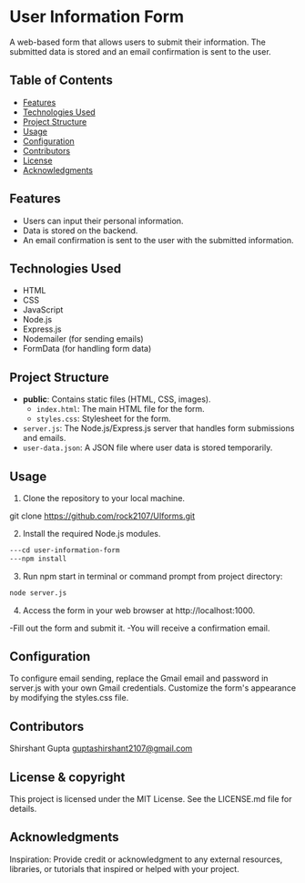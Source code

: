 # User Information Form

A web-based form that allows users to submit their information. The submitted data is stored and an email confirmation is sent to the user.

## Table of Contents

- [Features](#features)
- [Technologies Used](#technologies-used)
- [Project Structure](#project-structure)
- [Usage](#usage)
- [Configuration](#configuration)
- [Contributors](#contributors)
- [License](#license)
- [Acknowledgments](#acknowledgments)

## Features

- Users can input their personal information.
- Data is stored on the backend.
- An email confirmation is sent to the user with the submitted information.

## Technologies Used

- HTML
- CSS
- JavaScript
- Node.js
- Express.js
- Nodemailer (for sending emails)
- FormData (for handling form data)

## Project Structure

- **public**: Contains static files (HTML, CSS, images). 
  - `index.html`: The main HTML file for the form.
  - `styles.css`: Stylesheet for the form.
- `server.js`: The Node.js/Express.js server that handles form submissions and emails.
- `user-data.json`: A JSON file where user data is stored temporarily.

## Usage

1. Clone the repository to your local machine.


git clone https://github.com/rock2107/UIforms.git

2. Install the required Node.js modules.
```bash
---cd user-information-form
---npm install
```
3. Run npm start in terminal or command prompt from project directory:
```bash
node server.js
```
4. Access the form in your web browser at http://localhost:1000.

-Fill out the form and submit it. 
-You will receive a confirmation email.

## Configuration
To configure email sending, replace the Gmail email and password in server.js with your own Gmail credentials.
Customize the form's appearance by modifying the styles.css file.

## Contributors
Shirshant Gupta
guptashirshant2107@gmail.com

## License & copyright
This project is licensed under the MIT License. See the LICENSE.md file for details.

## Acknowledgments
Inspiration: Provide credit or acknowledgment to any external resources, libraries, or tutorials that inspired or helped with your project.
